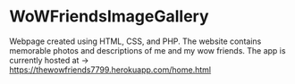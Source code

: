 # WoWFriendsImageGallery
Webpage created using HTML, CSS, and PHP. The website contains memorable photos and descriptions of me and my wow friends.
The app is currently hosted at -> https://thewowfriends7799.herokuapp.com/home.html
